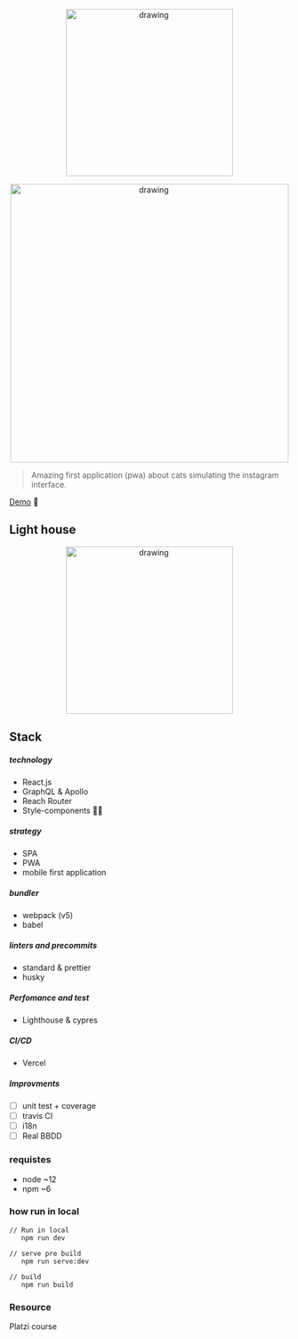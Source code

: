 
<p align="center">
<img algin="center" src="https://res.cloudinary.com/kappys/image/upload/v1631628667/petgram/readme/oie_j6SySfbtEJxo_q21nfe.png" alt="drawing" width="300"/>
</p>

<p align="center">
<img src="https://res.cloudinary.com/kappys/image/upload/v1631624764/petgram/readme/login_uxb28p.png" alt="drawing" width="500"/>
</p>

> Amazing first application (pwa) about cats simulating the instagram interface.



[Demo](petgram-kappys1.vercel.app/) 🐶

## Light house
<p align="center">
<img src="https://res.cloudinary.com/kappys/image/upload/v1631631605/petgram/readme/Captura_de_pantalla_2021-09-14_a_las_16.58.52_yl0gtn.png" alt="drawing" width="300"/>
</p>

## Stack

##### technology
- React.js
- GraphQL & Apollo
- Reach Router
- Style-components 💅🏽

##### strategy 
- SPA
- PWA
- mobile first application

##### bundler
  - webpack (v5)
  - babel

##### linters and precommits
- standard & prettier
- husky
##### Perfomance and test
- Lighthouse & cypres
##### CI/CD 
- Vercel
##### Improvments
- [ ] unit test + coverage
- [ ] travis CI
- [ ] i18n
- [ ] Real BBDD
### requistes
- node ~12
- npm ~6
### how run in local
```node
// Run in local
   npm run dev

// serve pre build
   npm run serve:dev

// build
   npm run build
```

### Resource
Platzi course
